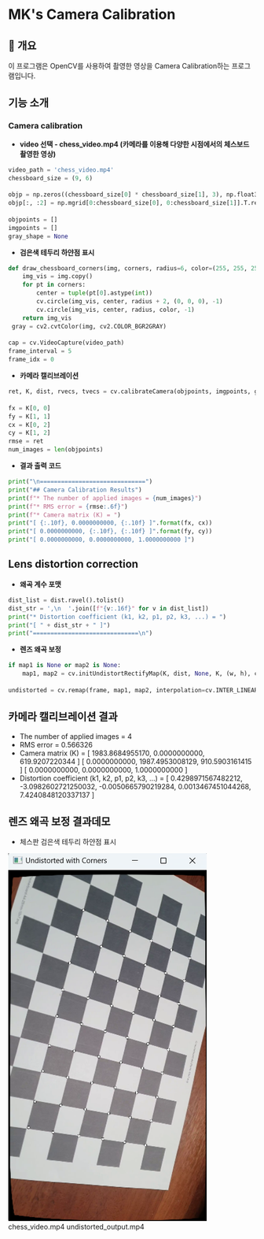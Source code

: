 # MK's Camera Calibration

## 📌 개요
이 프로그램은 OpenCV를 사용하여 촬영한 영상을 Camera Calibration하는 프로그램입니다.   

## 기능 소개

### Camera calibration 

- **video 선택 - chess_video.mp4 (카메라를 이용해 다양한 시점에서의 체스보드 촬영한 영상)**
```python
video_path = 'chess_video.mp4'
chessboard_size = (9, 6)

objp = np.zeros((chessboard_size[0] * chessboard_size[1], 3), np.float32)
objp[:, :2] = np.mgrid[0:chessboard_size[0], 0:chessboard_size[1]].T.reshape(-1, 2)

objpoints = []
imgpoints = []
gray_shape = None
```
- **검은색 테두리 하얀점 표시**
```python
def draw_chessboard_corners(img, corners, radius=6, color=(255, 255, 255)):
    img_vis = img.copy()
    for pt in corners:
        center = tuple(pt[0].astype(int))
        cv.circle(img_vis, center, radius + 2, (0, 0, 0), -1)  
        cv.circle(img_vis, center, radius, color, -1)         
    return img_vis
 gray = cv2.cvtColor(img, cv2.COLOR_BGR2GRAY)

cap = cv.VideoCapture(video_path)
frame_interval = 5
frame_idx = 0
```
- **카메라 캘리브레이션**
```python
ret, K, dist, rvecs, tvecs = cv.calibrateCamera(objpoints, imgpoints, gray_shape, None, None)

fx = K[0, 0]
fy = K[1, 1]
cx = K[0, 2]
cy = K[1, 2]
rmse = ret
num_images = len(objpoints)
```
- **결과 출력 코드**
```python
print("\n==============================")
print("## Camera Calibration Results")
print(f"* The number of applied images = {num_images}")
print(f"* RMS error = {rmse:.6f}")
print(f"* Camera matrix (K) = ")
print("[ {:.10f}, 0.0000000000, {:.10f} ]".format(fx, cx))
print("[ 0.0000000000, {:.10f}, {:.10f} ]".format(fy, cy))
print("[ 0.0000000000, 0.0000000000, 1.0000000000 ]")
```

## Lens distortion correction 

- **왜곡 계수 포맷**
```python
dist_list = dist.ravel().tolist()
dist_str = ',\n  '.join([f"{v:.16f}" for v in dist_list])
print("* Distortion coefficient (k1, k2, p1, p2, k3, ...) = ")
print("[ " + dist_str + " ]")
print("==============================\n")
```

- **렌즈 왜곡 보정**
```python
if map1 is None or map2 is None:
    map1, map2 = cv.initUndistortRectifyMap(K, dist, None, K, (w, h), cv.CV_32FC1)

undistorted = cv.remap(frame, map1, map2, interpolation=cv.INTER_LINEAR)
```

##  카메라 캘리브레이션 결과
* The number of applied images = 4
* RMS error = 0.566326
* Camera matrix (K) =
[ 1983.8684955170, 0.0000000000, 619.9207220344 ]
[ 0.0000000000, 1987.4953008129, 910.5903161415 ]
[ 0.0000000000, 0.0000000000, 1.0000000000 ]
* Distortion coefficient (k1, k2, p1, p2, k3, ...) =
[ 0.4298971567482212,
  -3.0982602721250032,
  -0.0050665790219284,
  0.0013467451044268,
  7.4240848120337137 ]

## 렌즈 왜곡 보정 결과데모
- 체스판 검은색 테두리 하얀점 표시
<img src="https://github.com/Mean-Key/MK_CV_CC/blob/main/result.png"/>
chess_video.mp4
undistorted_output.mp4
